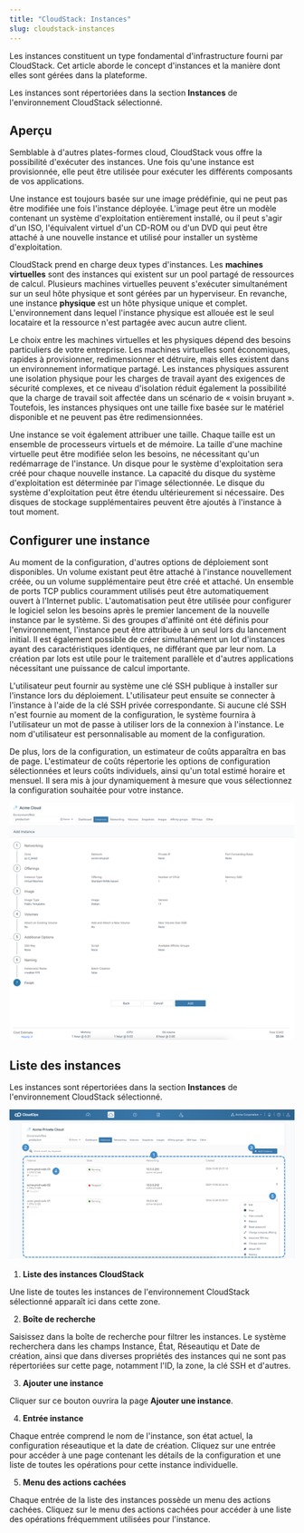 ```yaml
---
title: "CloudStack: Instances"
slug: cloudstack-instances
---
```



Les instances constituent un type fondamental d'infrastructure fourni par CloudStack. Cet article aborde le concept d'instances et la manière dont elles sont gérées dans la plateforme.

Les instances sont répertoriées dans la section **Instances** de l'environnement CloudStack sélectionné.

## Aperçu

Semblable à d'autres plates-formes cloud, CloudStack vous offre la possibilité d'exécuter des instances. Une fois qu'une instance est provisionnée, elle peut être utilisée pour exécuter les différents composants de vos applications.

Une instance est toujours basée sur une image prédéfinie, qui ne peut pas être modifiée une fois l'instance déployée. L'image peut être un modèle contenant un système d'exploitation entièrement installé, ou il peut s'agir d'un ISO, l'équivalent virtuel d'un CD-ROM ou d'un DVD qui peut être attaché à une nouvelle instance et utilisé pour installer un système d'exploitation.

CloudStack prend en charge deux types d'instances. Les **machines virtuelles** sont des instances qui existent sur un pool partagé de ressources de calcul. Plusieurs machines virtuelles peuvent s'exécuter simultanément sur un seul hôte physique et sont gérées par un hyperviseur. En revanche, une instance **physique** est un hôte physique unique et complet. L'environnement dans lequel l'instance physique est allouée est le seul locataire et la ressource n'est partagée avec aucun autre client.

Le choix entre les machines virtuelles et les physiques dépend des besoins particuliers de votre entreprise. Les machines virtuelles sont économiques, rapides à provisionner, redimensionner et détruire, mais elles existent dans un environnement informatique partagé. Les instances physiques assurent une isolation physique pour les charges de travail ayant des exigences de sécurité complexes, et ce niveau d'isolation réduit également la possibilité que la charge de travail soit affectée dans un scénario de « voisin bruyant ». Toutefois, les instances physiques ont une taille fixe basée sur le matériel disponible et ne peuvent pas être redimensionnées.

Une instance se voit également attribuer une taille. Chaque taille est un ensemble de processeurs virtuels et de mémoire. La taille d'une machine virtuelle peut être modifiée selon les besoins, ne nécessitant qu'un redémarrage de l'instance. Un disque pour le système d'exploitation sera créé pour chaque nouvelle instance. La capacité du disque du système d'exploitation est déterminée par l'image sélectionnée. Le disque du système d'exploitation peut être étendu ultérieurement si nécessaire. Des disques de stockage supplémentaires peuvent être ajoutés à l'instance à tout moment.

## Configurer une instance

Au moment de la configuration, d'autres options de déploiement sont disponibles. Un volume existant peut être attaché à l'instance nouvellement créée, ou un volume supplémentaire peut être créé et attaché. Un ensemble de ports TCP publics couramment utilisés peut être automatiquement ouvert à l'Internet public. L'automatisation peut être utilisée pour configurer le logiciel selon les besoins après le premier lancement de la nouvelle instance par le système. Si des groupes d'affinité ont été définis pour l'environnement, l'instance peut être attribuée à un seul lors du lancement initial. Il est également possible de créer simultanément un lot d'instances ayant des caractéristiques identiques, ne différant que par leur nom. La création par lots est utile pour le traitement parallèle et d'autres applications nécessitant une puissance de calcul importante.

L'utilisateur peut fournir au système une clé SSH publique à installer sur l'instance lors du déploiement. L'utilisateur peut ensuite se connecter à l'instance à l'aide de la clé SSH privée correspondante. Si aucune clé SSH n'est fournie au moment de la configuration, le système fournira à l'utilisateur un mot de passe à utiliser lors de la connexion à l'instance. Le nom d'utilisateur est personnalisable au moment de la configuration.

De plus, lors de la configuration, un estimateur de coûts apparaîtra en bas de page. L'estimateur de coûts répertorie les options de configuration sélectionnées et leurs coûts individuels, ainsi qu'un total estimé horaire et mensuel. Il sera mis à jour dynamiquement à mesure que vous sélectionnez la configuration souhaitée pour votre instance.

![Capture d'écran de la page Ajouter une instance avec l'estimateur de coût affiché](/assets/cloudstack-add-an-instance.png)

## Liste des instances

Les instances sont répertoriées dans la section **Instances** de l'environnement CloudStack sélectionné.

![Une capture d'écran de la page CloudStack Instances, avec des points numérotés indiquant les fonctionnalités intéressantes](/assets/cloudstack-instances-numdot.png)

1. **Liste des instances CloudStack**

Une liste de toutes les instances de l'environnement CloudStack sélectionné apparaît ici dans cette zone.

2. **Boîte de recherche**

Saisissez dans la boîte de recherche pour filtrer les instances. Le système recherchera dans les champs Instance, État, Réseautiqu et Date de création, ainsi que dans diverses propriétés des instances qui ne sont pas répertoriées sur cette page, notamment l'ID, la zone, la clé SSH et d'autres.

3. **Ajouter une instance**

Cliquer sur ce bouton ouvrira la page **Ajouter une instance**.

4. **Entrée instance**

Chaque entrée comprend le nom de l'instance, son état actuel, la configuration réseautique et la date de création. Cliquez sur une entrée pour accéder à une page contenant les détails de la configuration et une liste de toutes les opérations pour cette instance individuelle.

5. **Menu des actions cachées**

Chaque entrée de la liste des instances possède un menu des actions cachées. Cliquez sur le menu des actions cachées pour accéder à une liste des opérations fréquemment utilisées pour l'instance.
